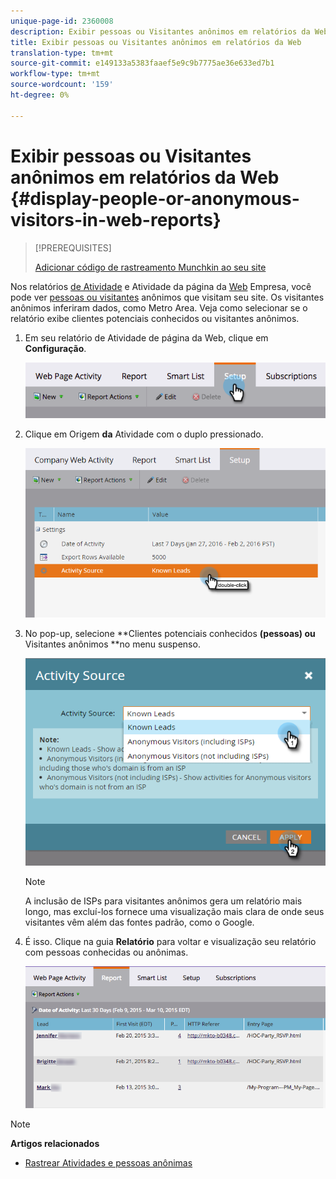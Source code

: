 ```yaml
---
unique-page-id: 2360008
description: Exibir pessoas ou Visitantes anônimos em relatórios da Web - Documentos do marketing - Documentação do produto
title: Exibir pessoas ou Visitantes anônimos em relatórios da Web
translation-type: tm+mt
source-git-commit: e149133a5383faaef5e9c9b7775ae36e633ed7b1
workflow-type: tm+mt
source-wordcount: '159'
ht-degree: 0%

---
```



# Exibir pessoas ou Visitantes anônimos em relatórios da Web {#display-people-or-anonymous-visitors-in-web-reports}

>[!PREREQUISITES]
>
>[Adicionar código de rastreamento Munchkin ao seu site](../../../../product-docs/administration/additional-integrations/add-munchkin-tracking-code-to-your-website.md)

Nos relatórios [de Atividade](../../../../product-docs/reporting/basic-reporting/report-types/web-page-activity-report.md) e Atividade da página da [Web](../../../../product-docs/reporting/basic-reporting/report-types/company-web-activity-report.md) Empresa, você pode ver [pessoas ou visitantes](../../../../product-docs/core-marketo-concepts/smart-lists-and-static-lists/managing-people-in-smart-lists/understanding-anonymous-activity-and-people.md) anônimos que visitam seu site. Os visitantes anônimos inferiram dados, como Metro Area.  Veja como selecionar se o relatório exibe clientes potenciais conhecidos ou visitantes anônimos.

1. Em seu relatório de Atividade de página da Web, clique em **Configuração**.

   ![](assets/image2015-3-10-11-3a43-3a13.png)

1. Clique em Origem **da** Atividade com o duplo pressionado.

   ![](assets/image2016-2-2-14-3a5-3a59.png)

1. No pop-up, selecione **Clientes potenciais conhecidos **(pessoas) ou** Visitantes anônimos **no menu suspenso.

   ![](assets/image2016-2-2-14-3a7-3a8.png)

   >[!NOTE]
   >
   >A inclusão de ISPs para visitantes anônimos gera um relatório mais longo, mas excluí-los fornece uma visualização mais clara de onde seus visitantes vêm além das fontes padrão, como o Google.

1. É isso. Clique na guia **Relatório** para voltar e visualização seu relatório com pessoas conhecidas ou anônimas.

   ![](assets/image2015-3-10-11-3a48-3a36.png)

>[!NOTE]
>
>**Artigos relacionados**
>
>* [Rastrear Atividades e pessoas anônimas](tracking-anonymous-activity-and-people.md)

>



